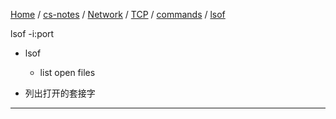 [Home](https://mengxianbin.github.io) /
[cs-notes](https://mengxianbin.github.io/cs-notes/site) /
[Network](https://mengxianbin.github.io/cs-notes/site/Network) /
[TCP](https://mengxianbin.github.io/cs-notes/site/Network/TCP) /
[commands](https://mengxianbin.github.io/cs-notes/site/Network/TCP/commands) /
[lsof](https://mengxianbin.github.io/cs-notes/site/Network/TCP/commands/lsof)

lsof -i:port

* lsof
    * list open files

* 列出打开的套接字

---
